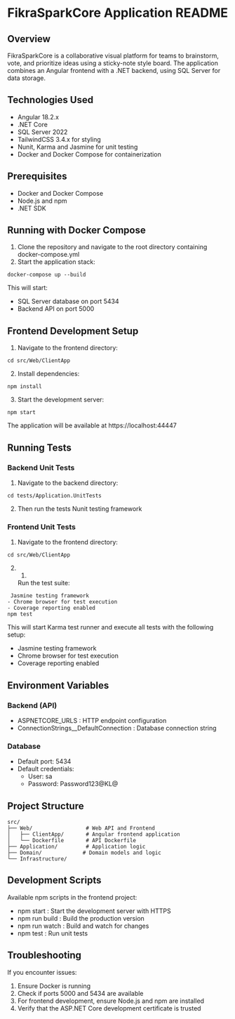 ﻿# FikraSparkCore Application README

## Overview
FikraSparkCore is a collaborative visual platform for teams to brainstorm, vote, and prioritize ideas using a sticky-note style board. The application combines an Angular frontend with a .NET backend, using SQL Server for data storage.

## Technologies Used
- Angular 18.2.x
- .NET Core
- SQL Server 2022
- TailwindCSS 3.4.x for styling
- Nunit, Karma and Jasmine for unit testing
- Docker and Docker Compose for containerization
## Prerequisites
- Docker and Docker Compose
- Node.js and npm
- .NET SDK

## Running with Docker Compose
1. Clone the repository and navigate to the root directory containing docker-compose.yml
2. Start the application stack:
```
docker-compose up --build
```
This will start:

- SQL Server database on port 5434
- Backend API on port 5000

## Frontend Development Setup
1. Navigate to the frontend directory:
```
cd src/Web/ClientApp
```
2. Install dependencies:
```
npm install
```
3. Start the development server:
```
npm start
```
The application will be available at https://localhost:44447

## Running Tests

### Backend Unit Tests
1. Navigate to the backend directory:
```
cd tests/Application.UnitTests
```
2. Then run the tests
 Nunit testing framework

### Frontend Unit Tests
1. Navigate to the frontend directory:
```
cd src/Web/ClientApp
```
2. 1.
   Run the test suite:
```
 Jasmine testing framework
- Chrome browser for test execution
- Coverage reporting enabled
npm test
```
This will start Karma test runner and execute all tests with the following setup:

- Jasmine testing framework
- Chrome browser for test execution
- Coverage reporting enabled

## Environment Variables

### Backend (API)
- ASPNETCORE_URLS : HTTP endpoint configuration
- ConnectionStrings__DefaultConnection : Database connection string

### Database
- Default port: 5434
- Default credentials:
  - User: sa
  - Password: Password123@KL@
## Project Structure
```
src/
├── Web/                 # Web API and Frontend
│   ├── ClientApp/       # Angular frontend application
│   └── Dockerfile       # API Dockerfile
├── Application/         # Application logic
├── Domain/             # Domain models and logic
└── Infrastructure/    
```

## Development Scripts
Available npm scripts in the frontend project:

- npm start : Start the development server with HTTPS
- npm run build : Build the production version
- npm run watch : Build and watch for changes
- npm test : Run unit tests

## Troubleshooting
If you encounter issues:

1. Ensure Docker is running
2. Check if ports 5000 and 5434 are available
3. For frontend development, ensure Node.js and npm are installed
4. Verify that the ASP.NET Core development certificate is trusted